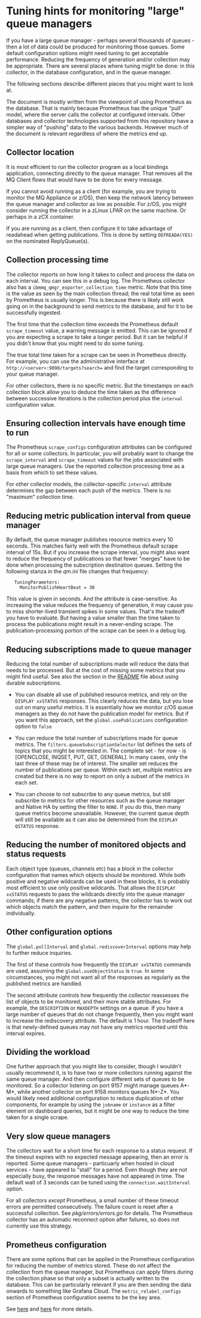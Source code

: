 # Tuning hints for monitoring "large" queue managers

If you have a large queue manager - perhaps several thousands of queues - then a lot of data could be produced for
monitoring those queues. Some default configuration options might need tuning to get acceptable performance. Reducing
the frequency of generation and/or collection may be appropriate. There are several places where tuning might be
done: in this collector, in the database configuration, and in the queue manager.

The following sections describe different pieces that you might want to look at.

The document is mostly written from the viewpoint of using Prometheus as the database. That is mainly because
Prometheus has the unique "pull" model, where the server calls the collector at configured intervals. Other databases and
collector technologies supported from this repository have a simpler way of "pushing" data to the various backends.
However much of the document is relevant regardless of where the metrics end up.

## Collector location
It is most efficient to run the collector program as a local bindings application, connecting directly to the queue
manager. That removes all the MQ Client flows that would have to be done for every message.

If you cannot avoid running as a client (for example, you are trying to monitor the MQ Appliance or z/OS), then keep the
network latency between the queue manager and collector as low as possible. For z/OS, you might consider running the
collector in a zLinux LPAR on the same machine. Or perhaps in a zCX container.

If you are running as a client, then configure it to take advantage of readahead when getting publications. This is done by
setting `DEFREADA(YES)` on the nominated ReplyQueue(s).

## Collection processing time
The collector reports on how long it takes to collect and process the data on each interval. You can see this in a debug
log. The Prometheus collector also has a `ibmmq_qmgr_exporter_collection_time` metric. Note that this time is the value
as seen by the main collection thread; the real total time as seen by Prometheus is usually longer. This is because there
is likely still work going on in the background to send metrics to the database, and for it to be successfully ingested.

The first time that the collection time exceeds the Prometheus default `scrape_timeout` value, a warning message is
emitted. This can be ignored if you are expecting a scrape to take a longer period. But it can be helpful if you didn't
know that you might need to do some tuning.

The true total time taken for a scrape can be seen in Prometheus directly. For example, you can use the administrative
interface at `http://<server>:9090/targets?search=` and find the target corresponding to your queue manager.

For other collectors, there is no specific metric. But the timestamps on each collection block allow you to deduce the
time taken as the difference between successive iterations is the collection period plus the `interval` configuration
value.

## Ensuring collection intervals have enough time to run
The Prometheus `scrape_configs` configuration attributes can be configured for all or some collectors. In particular,
you will probably want to change the `scrape_interval` and `scrape_timeout` values for the jobs associated with large
queue managers. Use the reported collection processing time as a basis from which to set these values.

For other collector models, the collector-specific `interval` attribute determines the gap between each push of the
metrics. There is no "maximum" collection time.

## Reducing metric publication interval from queue manager
By default, the queue manager publishes resource metrics every 10 seconds. This matches fairly well with the Prometheus
default scrape interval of 15s. But if you increase the scrape interval, you might also want to reduce the frequency of
publications so that fewer "merges" have to be done when processing the subscription destination queues. Setting the
following stanza in the _qm.ini_ file changes that frequency:
```
   TuningParameters:
     MonitorPublishHeartBeat = 30
```
This value is given in seconds. And the attribute is case-sensitive. As increasing the value reduces the frequency of
generation, it may cause you to miss shorter-lived transient spikes in some values. That's the tradeoff you have to
evaluate. But having a value smaller than the time taken to process the publications might result in a never-ending
scrape. The publication-processing portion of the scrape can be seen in a debug log.

## Reducing subscriptions made to queue manager
Reducing the total number of subscriptions made will reduce the data that needs to be processed. But at the cost of
missing some metrics that you might find useful. See also the section in the [README](README.md) file about using
durable subscriptions.

* You can disable all use of published resource metrics, and rely on the `DISPLAY xxSTATUS` responses. This clearly
  reduces the data, but you lose out on many useful metrics. It is essentially how we monitor z/OS queue managers as
  they do not have the publication model for metrics. But if you want this approach, set the `global.usePublications`
  configuration option to `false`

* You can reduce the total number of subscriptions made for queue metrics. The `filters.queueSubscriptionSelector` list
  defines the sets of topics that you might be interested in. The complete set - for now - is
  [OPENCLOSE, INQSET, PUT, GET, GENERAL]. In many cases, only the last three of these may be of interest. The smaller
  set reduces the number of publications per queue. Within each set, multiple metrics are created but there is no way to
  report on only a subset of the metrics in each set.

* You can choose to not subscribe to any queue metrics, but still subscribe to metrics for other resources such as the
  queue manager and Native HA by setting the filter to `NONE`. If you do this, then many queue metrics become
  unavailable. However, the current queue depth will still be available as it can also be determined from the
  `DISPLAY QSTATUS` response.

## Reducing the number of monitored objects and status requests
Each object type (queues, channels etc) has a block in the collector configuration that names which objects should be
monitored. While both positive and negative wildcards can be used in these blocks, it is probably most efficient to use
only positive wildcards. That allows the `DISPLAY xxSTATUS` requests to pass the wildcards directly into the queue
manager commands; if there are any negative patterns, the collector has to work out which objects match the pattern, and
then inquire for the remainder individually.

## Other configuration options
The `global.pollInterval` and `global.rediscoverInterval` options may help to further reduce inquiries.

The first of these controls how frequently the `DISPLAY xxSTATUS` commands are used, assuming the
`global.useObjectStatus` is `true`. In some circumstances, you might not want all of the responses as regularly as the
published metrics are handled.

The second attribute controls how frequently the collector reassesses the list of objects to be monitored, and their
more stable attributes. For example, the `DESCRIPTION` or `MAXDEPTH` settings on a queue. If you have a large number of
queues that do not change frequently, then you might want to increase the rediscovery attribute. The default is 1 hour.
The tradeoff here is that newly-defined queues may not have any metrics reported until this interval expires.

## Dividing the workload
One further approach that you might like to consider, though I wouldn't usually recommend it, is to have two or more
collectors running against the same queue manager. And then configure different sets of queues to be monitored. So a
collector listening on port 9157 might manage queues A*-M*, while another collector on port 9158 monitors queues N*-Z*.
You would likely need additional configuration to reduce duplication of other components, for example by using the
`jobname` or `instance` as a filter element on dashboard queries, but it might be one way to reduce the time taken for a
single scrape.

## Very slow queue managers
The collectors wait for a short time for each response to a status request. If the timeout expires with no expected
message appearing, then an error is reported. Some queue managers - particuarly when hosted in cloud services - have
appeared to "stall" for a period. Even though they are not especially busy, the response messages have not appeared in
time. The default wait of 3 seconds can be tuned using the `connection.waitInterval` option.

For all collectors _except_ Prometheus, a small number of these timeout errors are permitted consecutively. The failure
count is reset after a successful collection. See _pkg/errors/errors.go_ for details. The Prometheus collector has an
automatic reconnect option after failures, so does not currently use this strategy.

## Prometheus configuration
There are some options that can be applied in the Prometheus configuration for reducing the number of metrics stored.
These do not affect the collection from the queue manager, but Prometheus can apply filters during the collection phase
so that only a subset is actually written to the database. This can be particularly relevant if you are then sending the
data onwards to something like Grafana Cloud. The `metric_relabel_configs` section of Prometheus configuration seems to
be the key area.

See
[here](https://grafana.com/docs/grafana-cloud/cost-management-and-billing/reduce-costs/metrics-costs/client-side-filtering/)
and [here](https://www.robustperception.io/dropping-metrics-at-scrape-time-with-prometheus/) for more details.
